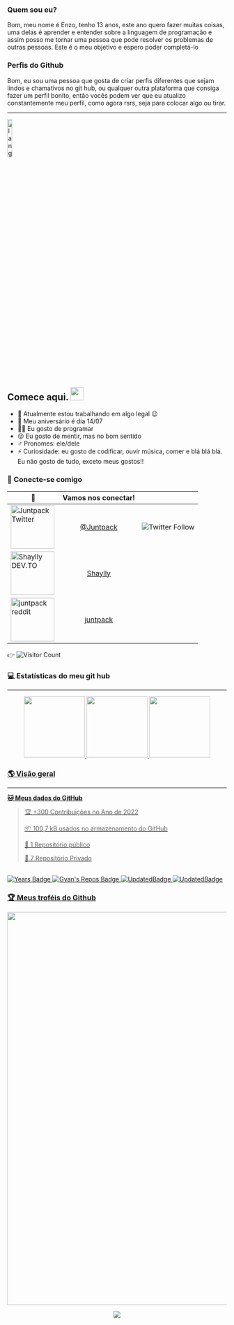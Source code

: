  ### Quem sou eu?

Bom, meu nome é Enzo, tenho 13 anos, este ano quero fazer muitas coisas, uma delas é aprender e entender sobre a linguagem de programação e assim posso me tornar uma pessoa que pode resolver os problemas de outras pessoas. Este é o meu objetivo e espero poder completá-lo
 
 ### Perfis do Github
 
Bom, eu sou uma pessoa que gosta de criar perfis diferentes que sejam lindos e chamativos no git hub, ou qualquer outra plataforma que consiga fazer um perfil bonito, então vocês podem ver que eu atualizo constantemente meu perfil, como agora rsrs, seja para colocar algo ou tirar.

<hr>
 
 <p align="left"><img width=15%" src="https://github.com/alansmathew/alansmathew/raw/master/lang.gif" alt="lang image here" /></p>
 
## Comece aqui. <img src="https://media.giphy.com/media/hvRJCLFzcasrR4ia7z/giphy.gif" width="30px"></a>

- 🔭 Atualmente estou trabalhando em algo legal :wink:
- 🎉 Meu aniversário é dia 14/07
- 👨‍💻 Eu gosto de programar
- 😜 Eu gosto de mentir, mas no bom sentido
- :male_sign: Pronomes: ele/dele
- ⚡ Curiosidade: eu gosto de codificar, ouvir música, comer e blá blá blá. Eu não gosto de tudo, exceto meus gostos!!
 
 </div>
   
  ### 🔗  Conecte-se comigo
 
| 💬        |Vamos nos conectar!|   |
|----------|:-------------:|------:|
|[<img align="left" alt="Juntpack Twitter" width="100px" src="https://img.shields.io/badge/Twitter-1DA1F2?style=for-the-badge&logo=twitter&logoColor=white" />](https://twitter.com/Juntpack)|[@Juntpack](https://twitter.com/Juntpack)|![Twitter Follow](https://img.shields.io/twitter/follow/Juntpack?color=blue&logo=twitter&style=for-the-badge)|
| [<img align="left" alt="Shaylly DEV.TO" width="100px" src="https://img.shields.io/badge/dev.to-0A0A0A?style=for-the-badge&logo=dev.to&logoColor=white" />](https://dev.to/shaylly/) |  [Shaylly](https://dev.to/shaylly/) |  |
|[<img align="left" alt="juntpack reddit" width="100px" src="https://img.shields.io/badge/Reddit-FF4500?style=for-the-badge&logo=reddit&logoColor=white" />](https://www.reddit.com/user/Juntpack/)|[juntpack](https://www.reddit.com/user/Juntpack/)||
 
 👉 ![Visitor Count](https://profile-counter.glitch.me/shaylly/count.svg)
 
</div>

 ### 💻 Estatísticas do meu git hub
 
 <hr>
  <div align="center">
 
  <a href="https://github.com/shaylly">
  <img height="140em" src="https://github-readme-stats.vercel.app/api?username=shaylly&show_icons=true&theme=dark&include_all_commits=true&count_private=true"/>
  <img height="140em" src="https://github-readme-stats.vercel.app/api/top-langs/?username=rafaela&layout=compact&langs_count=7&theme=dark"/>
 <img  height="140em" src="https://github-readme-streak-stats.herokuapp.com?user=Shaylly&theme=dark&hide">
 </div>

</div>

</div>
 
  ### 🌎 Visão geral
<hr>

<!--START_SECTION:waka-->
**🐱 Meus dados do GitHub** 

> 🏆 +300 Contribuições no Ano de 2022
 >
> 📦 100,7 kB usados no armazenamento do GitHub
 > 
> 📜 1 Repositório público
 > 
> 🔑 7 Repositório Privado
 > 
  
</div>
 
   <br>
<div>
 
  <img src="https://badges.pufler.dev/years/shaylly" alt="Years Badge"  /> 
  <img src="https://badges.pufler.dev/repos/shaylly" alt="Gyan's Repos Badge"  /> 
  <img src="https://badges.pufler.dev/commits/monthly/shaylly" alt="UpdatedBadge"  /> 
  <img src="https://badges.pufler.dev/commits/all/shaylly" alt="UpdatedBadge"  /> 
 
 
 ### 🏆 Meus troféis do Github
 
 <img width=900 src="https://github-profile-trophy.vercel.app/?username=shaylly&column=8&theme=onedark&no-frame=true"/>
</a>
 
 
<p align="center">
  <img src="https://capsule-render.vercel.app/api?type=waving&color=gradient&height=60&section=footer"/>
</p>
 
  
 
